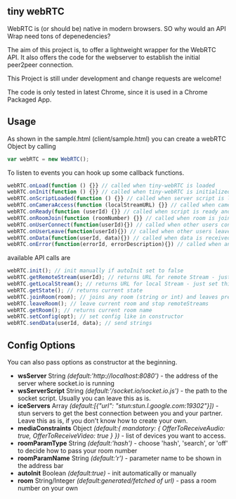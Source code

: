 ## tiny webRTC


WebRTC is (or should be) native in modern browsers. SO why would an API Wrap need tons of depenedencies?

The aim of this project is, to offer a lightweight wrapper for the WebRTC API. It also offers the code for the webserver to establish the initial peer2peer connection.

This Project is still under development and change requests are welcome!

The code is only tested in latest Chrome, since it is used in a Chrome Packaged App.

## Usage

As shown in the sample.html (client/sample.html) you can create a webRTC Object by calling 

``` js
var webRTC = new WebRTC();
```

To listen to events you can hook up some callback functions.

``` js
webRTC.onLoad(function () {}} // called when tiny-webRTC is loaded
webRTC.onInit(function () {}} // called when tiny-webRTC is initialized
webRTC.onScriptLoaded(function () {}} // called when server script is loaded
webRTC.onCameraAccess(function (localStreamURL) {}} // called when camera access is granted
webRTC.onReady(function (userId) {}} // called when script is ready and userId is available
webRTC.onRoomJoin(function (roomNumber) {}} // called when room is joined
webRTC.onUserConnect(function(userId){}) // called when other users connect
webRTC.onUserLeave(function(userId){}) // called when other users leave
webRTC.onData(function(userId, data){}) // called when data is received
webRTC.onError(function(errorId, errorDescription){}) // called when an error occurs
```

available API calls are

``` js
webRTC.init(); // init manually if autoInit set to false
webRTC.getRemoteStream(userId); // returns URL for remote Stream - just set this as src for your video element
webRTC.getLocalStream(); // returns URL for local Stream - just set this as src for your video element
webRTC.getState(); // returns current state
webRTC.joinRoom(room); // joins any room (string or int) and leaves previous rooms
webRTC.leaveRoom(); // leave current room and stop remoteStreams
webRTC.getRoom(); // returns current room name
webRTC.setConfig(opt); // set config like in constructor
webRTC.sendData(userId, data); // send strings
```

## Config Options

You can also pass options as constructor at the beginning.

- **wsServer** String *(default:'http://localhost:8080')* - the address of the server where socket.io is running
- **wsServerScript** String *(default:'/socket.io/socket.io.js')* - the path to the socket script. Usually you can leave this as is.
- **iceServers** Array *(default:[{"url": "stun:stun.l.google.com:19302"}])* - stun servers to get the best connection between you and your partner. Leave this as is, if you don't know how to create your own.
- **mediaConstraints** Object *(default:{ mandatory: { OfferToReceiveAudio: true, OfferToReceiveVideo: true } })* - list of devices you want to access.
- **roomParamType** String *(default:'hash')* - choose 'hash', 'search', or 'off' to decide how to pass your room number
- **roomParamName** String *(default:'r')* - parameter name to be shown in the address bar
- **autoInit** Boolean *(default:true)* - init automatically or manually
- **room** String/Integer *(default:generated/fetched of url)* - pass a room number on your own
